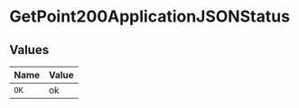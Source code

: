 # GetPoint200ApplicationJSONStatus


## Values

| Name  | Value |
| ----- | ----- |
| `OK`  | ok    |